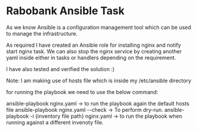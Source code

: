 # Rabobank Ansible Task

As we know Ansible is a configuration management tool which can be used to manage the infrastructure. 


As required I have created an Ansible role for installing nginx and notify start nginx task. We can also stop the nginx service by creating another yaml inside either in tasks or handlers depending on the requirement.

I have also tested and verified the solution :)

Note: I am making use of hosts file which is inside my /etc/ansible directory 

for running the playbook we need to use the below command:

ansible-playbook nginx.yaml -> to run the playbook again the default hosts file
ansible-playbook nginx.yaml --check -> To perform dry-run.
ansible-playbook -i {inventory file path} nginx.yaml -> to run the playbook when running against a different invenoty file.
